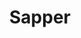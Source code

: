 ---
title: "Sapper"
meta_title: "Sapper Themes | A Curated Directory Of Free SapperThemes"
meta_description: "A curated directory of best free Sapper themes created by independent web designers & developers that are open source, MIT licensed & available for free to download."
icon: images/icons/sapper.svg
official_url: https://sapper.svelte.dev/
github_path: sveltejs/sapper
twitter_username: gohugoio
license: MIT
license_url: "https://github.com/sveltejs/sapper/blob/master/LICENSE"
language: JavaScript
taxonomy: ssg
url: /sapper-themes
short_description: "Sapper is a framework for building extremely high-performance web apps"
subscription_form:
  enable: true
  title: "Stay up to date with Static Site Generators resources & news"
  form_action: "https://statichunt.us20.list-manage.com/subscribe/post?u=dee5423f5cc21fc892eced0e9&amp;id=af2dc095be"
  form_name: "b_dee5423f5cc21fc892eced0e9_af2dc095be"
  button_label: "Subscribe"

draft: true
---